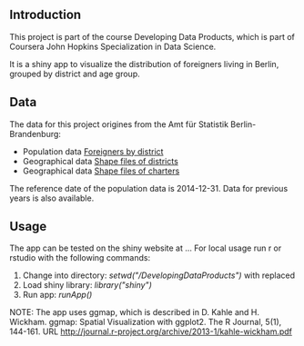 ## Introduction

This project is part of the course Developing Data Products, which is part of Coursera John Hopkins Specialization in Data Science.

It is a shiny app to visualize the distribution of foreigners living in Berlin, grouped by district and age group.   

## Data

The data for this project origines from the Amt für Statistik Berlin-Brandenburg:

* Population data [Foreigners by district](https://www.statistik-berlin-brandenburg.de/opendata/EWR_Ortsteile_2014-12-31.csv)
* Geographical data [Shape files of districts](https://www.statistik-berlin-brandenburg.de/opendata/RBS_OD_BEZ_1412.zip)
* Geographical data [Shape files of charters](https://www.statistik-berlin-brandenburg.de/opendata/RBS_OD_ORT_1412.zip)

The reference date of the population data is 2014-12-31. Data for previous years is also available.

## Usage

The app can be tested on the shiny website at ... 
For local usage run r or rstudio with the following commands:

1. Change into directory: _setwd("<localpath>/DevelopingDataProducts")_
   with <localpath> replaced 
2. Load shiny library: _library("shiny")_
3. Run app: _runApp()_

NOTE: The app uses ggmap, which is described in
  D. Kahle and H. Wickham. ggmap: Spatial Visualization with ggplot2.
  The R Journal, 5(1), 144-161. URL
  http://journal.r-project.org/archive/2013-1/kahle-wickham.pdf





